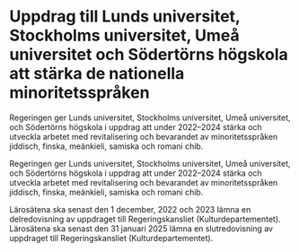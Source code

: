 # Uppdrag till Lunds universitet, Stockholms universitet, Umeå universitet och Södertörns högskola att stärka de nationella minoritetsspråken

Regeringen ger Lunds universitet, Stockholms universitet, Umeå universitet, och Södertörns högskola i uppdrag att under 2022–2024 stärka och utveckla arbetet med revitalisering och bevarandet av minoritetsspråken jiddisch, finska, meänkieli, samiska och romani chib.

Regeringen ger Lunds universitet, Stockholms universitet, Umeå universitet, och Södertörns högskola i uppdrag att under 2022–2024 stärka och utveckla arbetet med revitalisering och bevarandet av minoritetsspråken jiddisch, finska, meänkieli, samiska och romani chib.

Lärosätena ska senast den 1 december, 2022 och 2023 lämna en delredovisning av uppdraget till Regeringskansliet (Kulturdepartementet). Lärosätena ska senast den 31 januari 2025 lämna en slutredovisning av uppdraget till Regeringskansliet (Kulturdepartementet).
